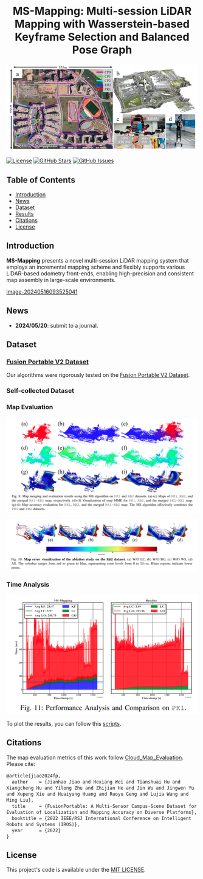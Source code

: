 <div id="top" align="center">

# MS-Mapping: Multi-session LiDAR Mapping with Wasserstein-based Keyframe Selection and Balanced Pose Graph

![image-20240516093245914](./README/image-20240516093245914.png)
</div>

[![License](https://img.shields.io/badge/license-MIT-blue.svg)](https://opensource.org/licenses/MIT)
[![GitHub Stars](https://img.shields.io/github/stars/JokerJohn/PALoc.svg)](https://github.com/JokerJohn/MS-Mapping/stargazers)
[![GitHub Issues](https://img.shields.io/github/issues/JokerJohn/PALoc.svg)](https://github.com/JokerJohn/MS-Mapping/issues)

## Table of Contents

- [Introduction](#introduction)
- [News](#news)
- [Dataset](#dataset)
- [Results](#results)
- [Citations](#citations)
- [License](#license)

## Introduction

**MS-Mapping** presents a novel multi-session LiDAR mapping system that employs an incremental mapping scheme and flexibly supports various LiDAR-based odometry front-ends, enabling high-precision and consistent map assembly in large-scale environments. 

[image-20240516093525041](./README/image-20240516093525041.png)
</div>

## News

- **2024/05/20**: submit to a journal.

## Dataset

### [Fusion Portable V2 Dataset](https://fusionportable.github.io/dataset/fusionportable_v2/)

Our algorithms were rigorously tested on the [Fusion Portable V2 Dataset](https://fusionportable.github.io/dataset/fusionportable_v2//). 

### Self-collected Dataset



### Map Evaluation

<div align="center">

![image-20240516093903006](./README/image-20240516093903006.png)
</div>

![image-20240516094035919](./README/image-20240516094035919.png)

### Time Analysis

<div align="center">

![image-20240516093925114](./README/image-20240516093925114.png)
</div>

To plot the results, you can follow this [scripts](https://github.com/JokerJohn/SLAMTools/blob/main/Run_Time_analysis/time_analysis.py).



## Citations

The map evaluation metrics of this work follow [Cloud_Map_Evaluation](https://github.com/JokerJohn/Cloud_Map_Evaluation). Please cite:
```
@article{jiao2024fp,
  author    = {Jianhao Jiao and Hexiang Wei and Tianshuai Hu and Xiangcheng Hu and Yilong Zhu and Zhijian He and Jin Wu and Jingwen Yu and Xupeng Xie and Huaiyang Huang and Ruoyu Geng and Lujia Wang and Ming Liu},
  title     = {FusionPortable: A Multi-Sensor Campus-Scene Dataset for Evaluation of Localization and Mapping Accuracy on Diverse Platforms},
  booktitle = {2022 IEEE/RSJ International Conference on Intelligent Robots and Systems (IROS)},
  year      = {2022}
}
```

## License

This project's code is available under the [MIT LICENSE](./LICENSE).
